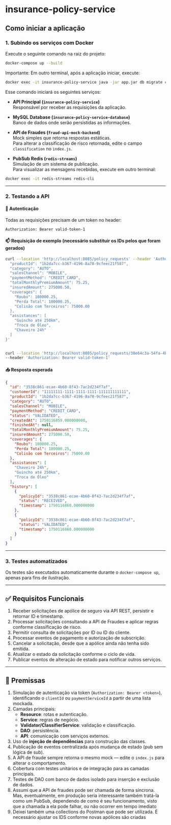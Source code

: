 # insurance-policy-service

## Como iniciar a aplicação

### 1. Subindo os serviços com Docker

Execute o seguinte comando na raiz do projeto:

```bash
docker-compose up --build
```

Importante: Em outro terminal, após a aplicação iniciar, execute:
```bash
docker exec -it insurance-policy-service java -jar app.jar db migrate config.yml
```

Esse comando iniciará os seguintes serviços:

- **API Principal (`insurance-policy-service`)**  
  Responsável por receber as requisições da aplicação.

- **MySQL Database (`insurance-policy-service-database`)**  
  Banco de dados onde serão persistidas as informações.

- **API de Fraudes (`fraud-api-mock-backend`)**  
  Mock simples que retorna respostas estáticas.  
  Para alterar a classificação de risco retornada, edite o campo `classification` no `index.js`.

- **PubSub Redis (`redis-streams`)**  
  Simulação de um sistema de publicação.  
  Para visualizar as mensagens recebidas, execute em outro terminal:

```bash
docker exec -it redis-streams redis-cli
```

---

### 2. Testando a API

#### 🔐 Autenticação

Todas as requisições precisam de um token no header:

```
Authorization: Bearer valid-token-1
```

#### 📫 Requisição de exemplo (necessário substituir os IDs pelos que foram gerados)

```bash
curl --location 'http://localhost:8085/policy_requests' --header 'Authorization: Bearer valid-token-1' --header 'Content-Type: application/json' --data '{
  "productId": "1b2da7cc-b367-4196-8a78-9cfeec21f587",
  "category": "AUTO",
  "salesChannel": "MOBILE",
  "paymentMethod": "CREDIT_CARD",
  "totalMonthlyPremiumAmount": 75.25,
  "insuredAmount": 275000.50,
  "coverages": {
    "Roubo": 100000.25,
    "Perda Total": 100000.25,
    "Colisão com Terceiros": 75000.00
  },
  "assistances": [
    "Guincho até 250km",
    "Troca de Óleo",
    "Chaveiro 24h"
  ]
}'


curl --location 'http://localhost:8085/policy_requests/38e64c3a-54fa-4ba6-96ee-1d4fb2e141f5' \
--header 'Authorization: Bearer valid-token-1'
```

#### 📥 Resposta esperada

```json
{
  "id": "3538c861-ecae-4b60-8f43-7ac2d234f7af",
  "customerId": "11111111-1111-1111-1111-111111111111",
  "productId": "1b2da7cc-b367-4196-8a78-9cfeec21f587",
  "category": "AUTO",
  "salesChannel": "MOBILE",
  "paymentMethod": "CREDIT_CARD",
  "status": "VALIDATED",
  "createdAt": 1750116859.000000000,
  "finishedAt": null,
  "totalMonthlyPremiumAmount": 75.25,
  "insuredAmount": 275000.50,
  "coverages": {
    "Roubo": 100000.25,
    "Perda Total": 100000.25,
    "Colisão com Terceiros": 75000.00
  },
  "assistances": [
    "Chaveiro 24h",
    "Guincho até 250km",
    "Troca de Óleo"
  ],
  "history": [
    {
      "policyId": "3538c861-ecae-4b60-8f43-7ac2d234f7af",
      "status": "RECEIVED",
      "timestamp": 1750116860.000000000
    },
    {
      "policyId": "3538c861-ecae-4b60-8f43-7ac2d234f7af",
      "status": "VALIDATED",
      "timestamp": 1750116860.000000000
    }
  ]
}
```

---

### 3. Testes automatizados

Os testes são executados automaticamente durante o `docker-compose up`, apenas para fins de ilustração.

---

## ✅ Requisitos Funcionais

1. Receber solicitações de apólice de seguro via API REST, persistir e retornar ID e timestamp.
2. Processar solicitações consultando a API de Fraudes e aplicar regras conforme classificação de risco.
3. Permitir consulta de solicitações por ID ou ID do cliente.
4. Processar eventos de pagamento e autorização de subscrição.
5. Cancelar a solicitação, desde que a apólice ainda não tenha sido emitida.
6. Atualizar o estado da solicitação conforme o ciclo de vida.
7. Publicar eventos de alteração de estado para notificar outros serviços.

---

## 📌 Premissas

1. Simulação de autenticação via token (`Authorization: Bearer <token>`), identificando o `clientId` ou `paymentServiceId` a partir de uma lista mockada.
2. Camadas principais:
    - **Resource**: rotas e autenticação.
    - **Service**: regras de negócio.
    - **Validator/ClassifierService**: validação e classificação.
    - **DAO**: persistência.
    - **API**: comunicação com serviços externos.
3. Uso de **injeção de dependências** para construção das classes.
4. Publicação de eventos centralizada após mudança de estado (pub sem lógica de sub).
5. A API de fraude sempre retorna o mesmo mock — edite o `index.js` para alterar o comportamento.
6. Cobertura com testes unitários e de integração para as camadas principais.
7. Testes de DAO com banco de dados isolado para inserção e exclusão de dados.
8. Assumi que a API de fraudes pode ser chamada de forma síncrona. Mas, eventualmente, em produção seria interessante também tratá-la como um PubSub, dependendo de como é seu funcionamento, visto que a chamada a ela pode falhar, ou não ocorrer em tempo imediato
9. Deixei também uma collections do Postman que pode ser utilizada. É necessário ajustar os IDS conforme novas apólices são criadas
